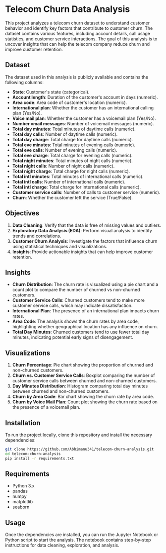 
# Telecom Churn Data Analysis

This project analyzes a telecom churn dataset to understand customer behavior and identify key factors that contribute to customer churn. The dataset contains various features, including account details, call usage statistics, and customer service interactions. The goal of this analysis is to uncover insights that can help the telecom company reduce churn and improve customer retention.

## Dataset

The dataset used in this analysis is publicly available and contains the following columns:

- **State**: Customer's state (categorical).
- **Account length**: Duration of the customer's account in days (numeric).
- **Area code**: Area code of customer's location (numeric).
- **International plan**: Whether the customer has an international calling plan (Yes/No).
- **Voice mail plan**: Whether the customer has a voicemail plan (Yes/No).
- **Number vmail messages**: Number of voicemail messages (numeric).
- **Total day minutes**: Total minutes of daytime calls (numeric).
- **Total day calls**: Number of daytime calls (numeric).
- **Total day charge**: Total charge for daytime calls (numeric).
- **Total eve minutes**: Total minutes of evening calls (numeric).
- **Total eve calls**: Number of evening calls (numeric).
- **Total eve charge**: Total charge for evening calls (numeric).
- **Total night minutes**: Total minutes of night calls (numeric).
- **Total night calls**: Number of night calls (numeric).
- **Total night charge**: Total charge for night calls (numeric).
- **Total intl minutes**: Total minutes of international calls (numeric).
- **Total intl calls**: Number of international calls (numeric).
- **Total intl charge**: Total charge for international calls (numeric).
- **Customer service calls**: Number of calls to customer service (numeric).
- **Churn**: Whether the customer left the service (True/False).

## Objectives

1. **Data Cleaning**: Verify that the data is free of missing values and outliers.
2. **Exploratory Data Analysis (EDA)**: Perform visual analysis to identify trends and correlations.
3. **Customer Churn Analysis**: Investigate the factors that influence churn using statistical techniques and visualizations.
4. **Insights**: Provide actionable insights that can help improve customer retention.

## Insights

- **Churn Distribution**: The churn rate is visualized using a pie chart and a count plot to compare the number of churned vs non-churned customers.
- **Customer Service Calls**: Churned customers tend to make more customer service calls, which may indicate dissatisfaction.
- **International Plan**: The presence of an international plan impacts churn rates.
- **Area Code**: The analysis shows the churn rates by area code, highlighting whether geographical location has any influence on churn.
- **Total Day Minutes**: Churned customers tend to use fewer total day minutes, indicating potential early signs of disengagement.

## Visualizations

1. **Churn Percentage**: Pie chart showing the proportion of churned and non-churned customers.
2. **Churn vs. Customer Service Calls**: Boxplot comparing the number of customer service calls between churned and non-churned customers.
3. **Day Minutes Distribution**: Histogram comparing total day minutes between churned and non-churned customers.
4. **Churn by Area Code**: Bar chart showing the churn rate by area code.
5. **Churn by Voice Mail Plan**: Count plot showing the churn rate based on the presence of a voicemail plan.

## Installation

To run the project locally, clone this repository and install the necessary dependencies:

```bash
git clone https://github.com/Abhimanu341/telecom-churn-analysis.git
cd telecom-churn-analysis
pip install -r requirements.txt
```

## Requirements

- Python 3.x
- pandas
- numpy
- matplotlib
- seaborn

## Usage

Once the dependencies are installed, you can run the Jupyter Notebook or Python script to start the analysis. The notebook contains step-by-step instructions for data cleaning, exploration, and analysis.


